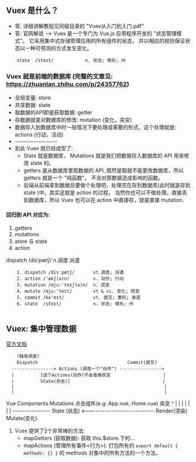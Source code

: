 ## Vuex 是什么？ 
 - 答: 详细讲解教程见同级目录的 "Vuex从入门到入门.pdf" 
 - 答: 官网解说 --> Vuex 是一个专门为 Vue.js 应用程序开发的 "状态管理模式"。 它采用集中式存储管理应用的所有组件的状态，
       并以相应的规则保证状态以一种可预测的方式发生变化。 
       

```base
    state  /steɪt/            n. 状态; 情形; 州
```      
       
### Vuex 就是前端的数据库 (完整的文章见: https://zhuanlan.zhihu.com/p/24357762)
  + 全局变量: store
  + 共享数据: state
  + 取数据的API即是获取数据: getter
  + 存数据就是对数据库的修改: mutation (变化，突变)
  + 数据存入到数据库中时一般情况下要处理成需要的形式，这个处理就是: actions (行动，活动)
  + ```~~~~~~~~~~~~~~~~```
  + 到此 Vuex 就已经成型了: 
    - State 就是数据库， Mutations 就是我们把数据存入数据库的 API 用来修改 state 的。 
    - getters 是从数据库里取数据的 API, 既然是取就不能更改数据库，所以 getters 就是一个 "纯函数"，
      不会对原数据造成影响的函数。
    - 后端从前端拿到数据总要做个处理吧，处理完在存到数据库(此时就是存到 state )中。其实这就是 action 的过程。 
      当然你也可以不做处理，直接丢到数据库，所以 Vuex 也可以在 action 中直接存，就是直接 mutation.

#### 回归到 API 对应为:
  1. getters
  2. mutations
  3. store 与 state
  4. action

dispatch /disˈpætʃ/ n.调度 派遣



```base
    1. dispatch /disˈpætʃ/       vt.调度; 派遣
    2. action /'ækʃ(ə)n/         n. 动作; 行动
    3. mutation /mjuː'teɪʃ(ə)n/  n. 突变
    4. mutate /mjuː'teɪt/        vt & vi. 变化; 转变 
    5. commit /kə'mɪt/           vt. 提交; 委托; 承诺
    6. state  /steɪt/            n. 状态; 情形; 州
    
```


## Vuex: 集中管理数据
  [官方文档](https://vuex.vuejs.org/zh/guide/)
  
        (触发调度)
        Dispatch                                  Commit(提交)
      ----------------> Actions (调度一个"动作") ----------------> 
      |          [这个Actions(动作)不会直接改变                    |
      |          State(状态)]                                   |
      |                                                         |
      |                                                         |                
 Vue Components                                              Mutations
 点击组件(e.g: App.vue, Home.vue)                               突变
      ^                                                         |
      |                                                         |
      |                                                         |
      |                                                         |
      ---------------- State (状态) <----------------------------
            Render(渲染)                          Mutate(变化)
            
            
1. Vuex 提供了2个非常棒的方法: 
    + mapGetters (获取数据): 获取 this.$store.下的...
    + mapActions (管理所有事件<行为>): 打包所有的 `export default { methods: {} }` 的 methods 对象中的所有方法的一个方法。
   
